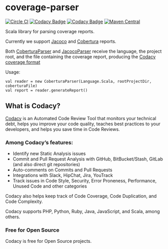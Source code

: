 # coverage-parser

[![Circle CI](https://circleci.com/gh/codacy/coverage-parser/tree/master.svg?style=shield)](https://circleci.com/gh/codacy/coverage-parser/tree/master)
[![Codacy Badge](https://api.codacy.com/project/badge/grade/c3e4c4fc9dd047f1b55076b8a83e9b3d)](https://www.codacy.com/app/Codacy/coverage-parser)
[![Codacy Badge](https://api.codacy.com/project/badge/coverage/c3e4c4fc9dd047f1b55076b8a83e9b3d)](https://www.codacy.com/app/Codacy/coverage-parser)
[![Maven Central](https://maven-badges.herokuapp.com/maven-central/com.codacy/coverage-parser_2.11/badge.svg)](https://maven-badges.herokuapp.com/maven-central/com.codacy/coverage-parser_2.11)

Scala library for parsing coverage reports.

Currently we support [Jacoco](http://eclemma.org/jacoco/) and [Cobertura](http://cobertura.github.io/cobertura/) reports.

Both [CoberturaParser](https://github.com/codacy/coverage-parser/blob/master/src/main/scala/com/codacy/parsers/implementation/CoberturaParser.scala) and [JacocoParser](https://github.com/codacy/coverage-parser/blob/master/src/main/scala/com/codacy/parsers/implementation/JacocoParser.scala) receive the language, the project root, and the file containing the coverage report, producing the [Codacy coverage format](http://docs.codacy.com/docs/coverage#api)

Usage:

```
val reader = new CoberturaParser(Language.Scala, rootProjectDir, coberturaFile)
val report = reader.generateReport()
```

## What is Codacy?

[Codacy](https://www.codacy.com/) is an Automated Code Review Tool that monitors your technical debt, helps you improve your code quality, teaches best practices to your developers, and helps you save time in Code Reviews.

### Among Codacy’s features:

 - Identify new Static Analysis issues
 - Commit and Pull Request Analysis with GitHub, BitBucket/Stash, GitLab (and also direct git repositories)
 - Auto-comments on Commits and Pull Requests
 - Integrations with Slack, HipChat, Jira, YouTrack
 - Track issues in Code Style, Security, Error Proneness, Performance, Unused Code and other categories

Codacy also helps keep track of Code Coverage, Code Duplication, and Code Complexity.

Codacy supports PHP, Python, Ruby, Java, JavaScript, and Scala, among others.

### Free for Open Source

Codacy is free for Open Source projects.

